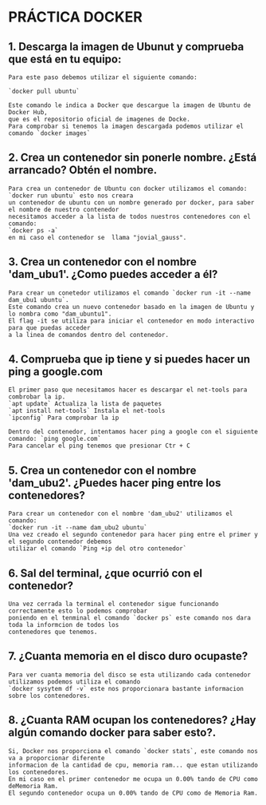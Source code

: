 # PRÁCTICA  DOCKER 

## 1. Descarga la imagen de Ubunut y comprueba que está en tu equipo:

    Para este paso debemos utilizar el siguiente comando:

    `docker pull ubuntu`

    Este comando le indica a Docker que descargue la imagen de Ubuntu de Docker Hub,
    que es el repositorio oficial de imagenes de Docke.
    Para comprobar si tenemos la imagen descargada podemos utilizar el comando `docker images`

## 2. Crea un contenedor sin ponerle nombre. ¿Está arrancado? Obtén el nombre.

    Para crea un contenedor de Ubuntu con docker utilizamos el comando: `docker run ubuntu` esto nos creara
    un contenedor de ubuntu con un nombre generado por docker, para saber el nombre de nuestro contenedor 
    necesitamos acceder a la lista de todos nuestros contenedores con el comando:
    `docker ps -a` 
    en mi caso el contenedor se  llama "jovial_gauss".

## 3. Crea un contenedor con el nombre 'dam_ubu1'. ¿Como puedes acceder a él?

    Para crear un conetedor utilizamos el comando `docker run -it --name dam_ubu1 ubuntu`. 
    Este comando crea un nuevo contenedor basado en la imagen de Ubuntu y lo nombra como "dam_ubuntu1". 
    El flag -it se utiliza para iniciar el contenedor en modo interactivo para que puedas acceder 
    a la linea de comandos dentro del contenedor. 


## 4. Comprueba que ip tiene y si puedes hacer un ping a google.com

    El primer paso que necesitamos hacer es descargar el net-tools para combrobar la ip. 
    `apt update` Actualiza la lista de paquetes
    `apt install net-tools` Instala el net-tools 
    `ipconfig` Para comprobar la ip
    
    Dentro del contenedor, intentamos hacer ping a google con el siguiente comando: `ping google.com`
    Para cancelar el ping tenemos que presionar Ctr + C

## 5. Crea un contenedor con el nombre 'dam_ubu2'. ¿Puedes hacer ping entre los contenedores?

    Para crear un contenedor con el nombre 'dam_ubu2' utilizamos el comando:
    `docker run -it --name dam_ubu2 ubuntu`
    Una vez creado el segundo contenedor para hacer ping entre el primer y el segundo contenedor debemos 
    utilizar el comando `Ping +ip del otro contenedor`

## 6. Sal del terminal, ¿que ocurrió con el contenedor?

    Una vez cerrada la terminal el contenedor sigue funcionando correctamente esto lo podemos comprobar 
    poniendo en el tenminal el comando `docker ps` este comando nos dara toda la informcion de todos los 
    contenedores que tenemos.

## 7. ¿Cuanta memoria en el disco duro ocupaste?

    Para ver cuanta memoria del disco se esta utilizando cada contenedor utilizamos podemos utiliza el comando
    `docker sysytem df -v` este nos proporcionara bastante informacion sobre los contenedores.


## 8. ¿Cuanta RAM ocupan los contenedores? ¿Hay algún comando docker para saber esto?.

    Si, Docker nos proporciona el comando `docker stats`, este comando nos va a proporcionar diferente 
    informacion de la cantidad de cpu, memoria ram... que estan utilizando los contenedores.
    En mi caso en el primer contenedor me ocupa un 0.00% tando de CPU como deMemoria Ram.  
    El segundo contenedor ocupa un 0.00% tando de CPU como de Memoria Ram.

